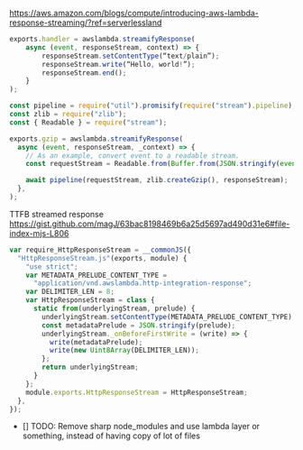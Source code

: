 https://aws.amazon.com/blogs/compute/introducing-aws-lambda-response-streaming/?ref=serverlessland

```js
exports.handler = awslambda.streamifyResponse(
    async (event, responseStream, context) => {
        responseStream.setContentType(“text/plain”);
        responseStream.write(“Hello, world!”);
        responseStream.end();
    }
);
```

```js
const pipeline = require("util").promisify(require("stream").pipeline);
const zlib = require("zlib");
const { Readable } = require("stream");

exports.gzip = awslambda.streamifyResponse(
  async (event, responseStream, _context) => {
    // As an example, convert event to a readable stream.
    const requestStream = Readable.from(Buffer.from(JSON.stringify(event)));

    await pipeline(requestStream, zlib.createGzip(), responseStream);
  },
);
```

TTFB streamed response
https://gist.github.com/magJ/63bac8198469b6a25d5697ad490d31e6#file-index-mjs-L806

```js
var require_HttpResponseStream = __commonJS({
  "HttpResponseStream.js"(exports, module) {
    "use strict";
    var METADATA_PRELUDE_CONTENT_TYPE =
      "application/vnd.awslambda.http-integration-response";
    var DELIMITER_LEN = 8;
    var HttpResponseStream = class {
      static from(underlyingStream, prelude) {
        underlyingStream.setContentType(METADATA_PRELUDE_CONTENT_TYPE);
        const metadataPrelude = JSON.stringify(prelude);
        underlyingStream._onBeforeFirstWrite = (write) => {
          write(metadataPrelude);
          write(new Uint8Array(DELIMITER_LEN));
        };
        return underlyingStream;
      }
    };
    module.exports.HttpResponseStream = HttpResponseStream;
  },
});
```

- [] TODO: Remove sharp node_modules and use lambda layer or something, instead of having copy of lot of files
